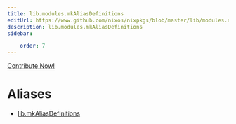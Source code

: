 ```yaml
---
title: lib.modules.mkAliasDefinitions
editUrl: https://www.github.com/nixos/nixpkgs/blob/master/lib/modules.nix#L1071C37
description: lib.modules.mkAliasDefinitions
sidebar:

    order: 7
---
```


<a href="https://www.github.com/nixos/nixpkgs/blob/master/lib/modules.nix#L1071C37">Contribute Now!</a>


# Aliases

- [lib.mkAliasDefinitions](reference/lib/lib-mkAliasDefinitions)


